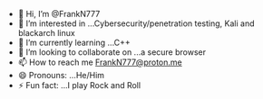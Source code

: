 - 👋 Hi, I’m @FrankN777
- 👀 I’m interested in ...Cybersecurity/penetration testing, Kali and blackarch linux
- 🌱 I’m currently learning ...C++
- 💞️ I’m looking to collaborate on ...a secure browser
- 📫 How to reach me FrankN777@proton.me
- 😄 Pronouns: ...He/Him
- ⚡ Fun fact: ...I play Rock and Roll

<!---
FrankN777/FrankN777 is a ✨ special ✨ repository because its `README.md` (this file) appears on your GitHub profile.
You can click the Preview link to take a look at your changes.
--->
